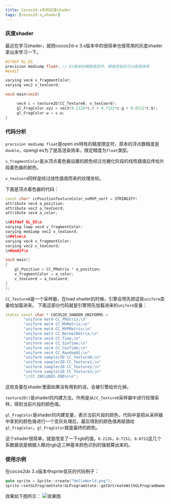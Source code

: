 ```yaml
---
title: Cocos2d-x中的灰度shader
tags: [cocos2d-x,shader]
---
```


### 灰度shader

最近在学习shader，就把cocos2d-x 3.x版本中的很简单也很常用的灰度shader拿出来学习一下。

```C++
#ifdef GL_ES
precision mediump float; // ES版本的精度限定符，精度变低后可以提高效率
#endif

varying vec4 v_fragmentColor;
varying vec2 v_texCoord;

void main(void)

     vec4 c = texture2D(CC_Texture0, v_texCoord);
     gl_FragColor.xyz = vec3(0.2126*c.r + 0.7152*c.g + 0.0722*c.b);
     gl_FragColor.w = c.w;
}
```

### 代码分析

`precision mediump float`是open es特有的精度限定符，原本的浮点数精度是`double`，opengl es为了提高渲染效率，限定精度为`float`类型。

`v_fragmentColor`是从顶点着色器设置的颜色经过光栅化阶段的线性插值后传给片段着色器的颜色。

`v_texCoord`同样是经过线性插值而来的纹理坐标。

下面是顶点着色器的代码：

```C++
const char* ccPositionTextureColor_noMVP_vert = STRINGIFY(
attribute vec4 a_position;
attribute vec2 a_texCoord;
attribute vec4 a_color;

\n#ifdef GL_ES\n
varying lowp vec4 v_fragmentColor;
varying mediump vec2 v_texCoord;
\n#else\n
varying vec4 v_fragmentColor;
varying vec2 v_texCoord;
\n#endif\n

void main()
{
    gl_Position = CC_PMatrix * a_position;
    v_fragmentColor = a_color;
    v_texCoord = a_texCoord;
}
);
```

`CC_Texture0`是一个采样器，在load shader的时候，引擎会预先把这些`uniform`变量给加载进来。
下面这部分代码就是引擎预先加载进来的`uniform`变量：

```C++
static const char * COCOS2D_SHADER_UNIFORMS =
        "uniform mat4 CC_PMatrix;\n"
        "uniform mat4 CC_MVMatrix;\n"
        "uniform mat4 CC_MVPMatrix;\n"
        "uniform mat3 CC_NormalMatrix;\n"
        "uniform vec4 CC_Time;\n"
        "uniform vec4 CC_SinTime;\n"
        "uniform vec4 CC_CosTime;\n"
        "uniform vec4 CC_Random01;\n"
        "uniform sampler2D CC_Texture0;\n"
        "uniform sampler2D CC_Texture1;\n"
        "uniform sampler2D CC_Texture2;\n"
        "uniform sampler2D CC_Texture3;\n"
        "//CC INCLUDES END\n\n";
```

这些变量在shader里面如果没有用到的话，会被引擎给优化掉。

`texture2D()`是shader的内建方法，作用是从`CC_Texture0`采样器中进行纹理采样，得到当前片段的颜色值。

`gl_FragColor`是shader的内建变量，表示当前片段的颜色，代码中是把从采样器中拿到的颜色值进行一个变灰处理后，最后得到的颜色值再赋值给`gl_FragColor`。`gl_FragColor`就是最终的颜色。

这个shader很简单，就是改变了一下rgb的值。`0.2126`，`0.7152`，`0.0722`这几个系数据说是根据人眼对rgb这三种基本颜色识别的强弱算出来的。

### 使用示例

在cocos2dx  3.x版本中sprite变灰的代码例子：
```C++
auto sprite = Sprite::create("HelloWorld.png");
sprite->setGLProgramState(GLProgramState::getOrCreateWithGLProgramName(GLProgram::SHADER_NAME_POSITION_GRAYSCALE));
```
效果如下图所示：
![效果图](http://img.blog.csdn.net/20160202150852954)